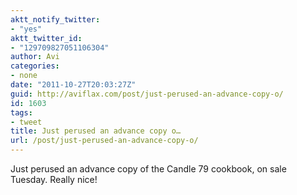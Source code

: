 ```yaml
---
aktt_notify_twitter:
- "yes"
aktt_twitter_id:
- "129709827051106304"
author: Avi
categories:
- none
date: "2011-10-27T20:03:27Z"
guid: http://aviflax.com/post/just-perused-an-advance-copy-o/
id: 1603
tags:
- tweet
title: Just perused an advance copy o…
url: /post/just-perused-an-advance-copy-o/
---
```

Just perused an advance copy of the Candle 79 cookbook, on sale Tuesday. Really nice!
